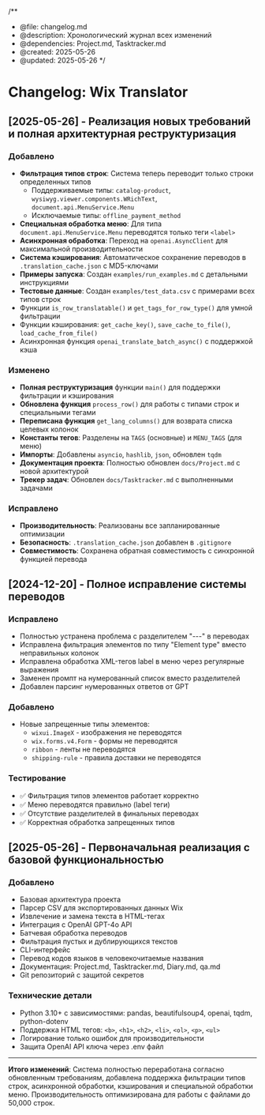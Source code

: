 /**
 * @file: changelog.md
 * @description: Хронологический журнал всех изменений
 * @dependencies: Project.md, Tasktracker.md
 * @created: 2025-05-26
 * @updated: 2025-05-26
 */

# Changelog: Wix Translator

## [2025-05-26] - Реализация новых требований и полная архитектурная реструктуризация

### Добавлено
- **Фильтрация типов строк**: Система теперь переводит только строки определенных типов
  - Поддерживаемые типы: `catalog-product`, `wysiwyg.viewer.components.WRichText`, `document.api.MenuService.Menu`
  - Исключаемые типы: `offline_payment_method`
- **Специальная обработка меню**: Для типа `document.api.MenuService.Menu` переводятся только теги `<label>`
- **Асинхронная обработка**: Переход на `openai.AsyncClient` для максимальной производительности
- **Система кэширования**: Автоматическое сохранение переводов в `.translation_cache.json` с MD5-ключами
- **Примеры запуска**: Создан `examples/run_examples.md` с детальными инструкциями
- **Тестовые данные**: Создан `examples/test_data.csv` с примерами всех типов строк
- Функции `is_row_translatable()` и `get_tags_for_row_type()` для умной фильтрации
- Функции кэширования: `get_cache_key()`, `save_cache_to_file()`, `load_cache_from_file()`
- Асинхронная функция `openai_translate_batch_async()` с поддержкой кэша

### Изменено
- **Полная реструктуризация** функции `main()` для поддержки фильтрации и кэширования
- **Обновлена функция** `process_row()` для работы с типами строк и специальными тегами
- **Переписана функция** `get_lang_columns()` для возврата списка целевых колонок
- **Константы тегов**: Разделены на `TAGS` (основные) и `MENU_TAGS` (для меню)
- **Импорты**: Добавлены `asyncio`, `hashlib`, `json`, обновлен `tqdm`
- **Документация проекта**: Полностью обновлен `docs/Project.md` с новой архитектурой
- **Трекер задач**: Обновлен `docs/Tasktracker.md` с выполненными задачами

### Исправлено
- **Производительность**: Реализованы все запланированные оптимизации
- **Безопасность**: `.translation_cache.json` добавлен в `.gitignore`
- **Совместимость**: Сохранена обратная совместимость с синхронной функцией перевода

## [2024-12-20] - Полное исправление системы переводов
### Исправлено
- Полностью устранена проблема с разделителем "---" в переводах
- Исправлена фильтрация элементов по типу "Element type" вместо неправильных колонок
- Исправлена обработка XML-тегов label в меню через регулярные выражения
- Заменен промпт на нумерованный список вместо разделителей
- Добавлен парсинг нумерованных ответов от GPT

### Добавлено  
- Новые запрещенные типы элементов:
  - `wixui.ImageX` - изображения не переводятся
  - `wix.forms.v4.Form` - формы не переводятся  
  - `ribbon` - ленты не переводятся
  - `shipping-rule` - правила доставки не переводятся

### Тестирование
- ✅ Фильтрация типов элементов работает корректно
- ✅ Меню переводятся правильно (label теги)
- ✅ Отсутствие разделителей в финальных переводах
- ✅ Корректная обработка запрещенных типов

## [2025-05-26] - Первоначальная реализация с базовой функциональностью

### Добавлено
- Базовая архитектура проекта
- Парсер CSV для экспортированных данных Wix
- Извлечение и замена текста в HTML-тегах
- Интеграция с OpenAI GPT-4o API
- Батчевая обработка переводов
- Фильтрация пустых и дублирующихся текстов
- CLI-интерфейс
- Перевод кодов языков в человекочитаемые названия
- Документация: Project.md, Tasktracker.md, Diary.md, qa.md
- Git репозиторий с защитой секретов

### Технические детали
- Python 3.10+ с зависимостями: pandas, beautifulsoup4, openai, tqdm, python-dotenv
- Поддержка HTML тегов: `<b>`, `<h1>`, `<h2>`, `<li>`, `<ol>`, `<p>`, `<ul>`
- Логирование только ошибок для производительности
- Защита OpenAI API ключа через .env файл

---

**Итого изменений**: Система полностью переработана согласно обновленным требованиям, добавлена поддержка фильтрации типов строк, асинхронной обработки, кэширования и специальной обработки меню. Производительность оптимизирована для работы с файлами до 50,000 строк. 